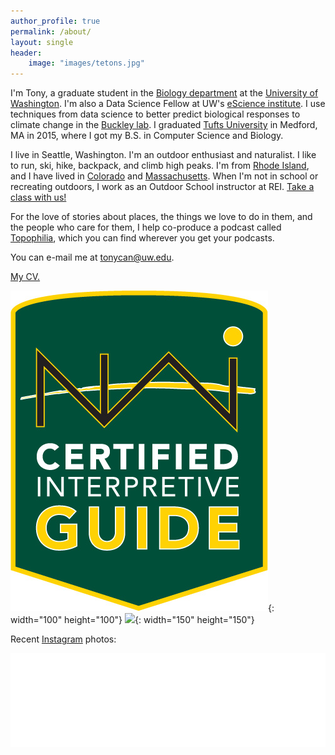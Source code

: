 ```yaml
---
author_profile: true
permalink: /about/
layout: single
header:
    image: "images/tetons.jpg"
---
```

I'm Tony, a graduate student in the [Biology department](http://www.biology.washington.edu/) at the [University of Washington](http://www.washington.edu). I'm also a Data Science Fellow at UW's [eScience institute](http://escience.washington.edu). I use techniques from data science to better predict biological responses to climate change in the [Buckley lab](http://faculty.washington.edu/lbuckley). I graduated [Tufts University](http://www.tufts.edu) in Medford, MA in 2015, where I got my B.S. in Computer Science and Biology. 

I live in Seattle, Washington. I'm an outdoor enthusiast and naturalist. I like to run, ski, hike, backpack, and climb high peaks. I'm from [Rhode Island](https://en.wikipedia.org/wiki/Rhode_island), and I have lived in [Colorado](https://en.wikipedia.org/wiki/Aspen,_Colorado) and [Massachusetts](https://en.wikipedia.org/wiki/Somerville,_Massachusetts). When I'm not in school or recreating outdoors, I work as an Outdoor School instructor at REI. [Take a class with us!](https://www.rei.com/learn.html)

For the love of stories about places, the things we love to do in them, and the people who care for them, I help co-produce a podcast called [Topophilia](http://www.topophiliapodcast.com), which you can find wherever you get your podcasts. 

You can e-mail me at [tonycan@uw.edu](mailto:tonycan@uw.edu).

[My CV.](/assets/TonyCannistraCV.pdf)

![](/assets/images/cig_logo.png){: width="100"  height="100"} ![](https://info.nols.edu/hubfs/Logos/NOLS_WM_BADGE_CREDENTIAL-WILDERNESS%20FIRST%20AID.png){: width="150"  height="150"}

Recent [Instagram](http://instagram.com/tony_cannistra) photos:

<!-- LightWidget WIDGET --><script src="//lightwidget.com/widgets/lightwidget.js"></script><iframe src="//lightwidget.com/widgets/a3d521bdd5175396ba5aa8ace53481c4.html" scrolling="no" allowtransparency="true" class="lightwidget-widget" style="width: 100%; border: 0; overflow: hidden;"></iframe>
